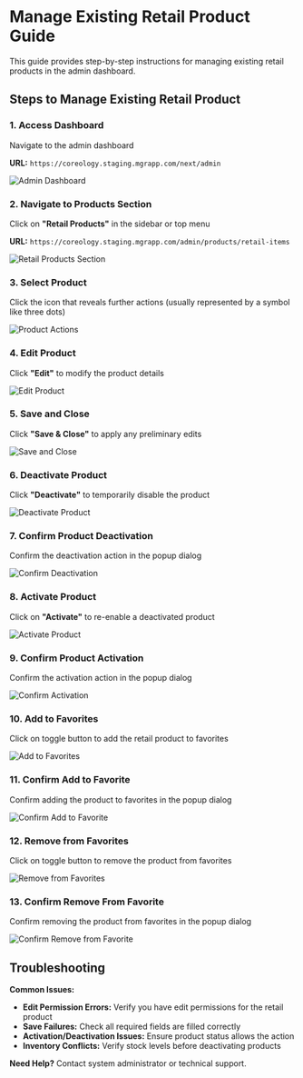 # Manage Existing Retail Product Guide

This guide provides step-by-step instructions for managing existing retail products in the admin dashboard.

## Steps to Manage Existing Retail Product

### 1. Access Dashboard

Navigate to the admin dashboard

**URL:** `https://coreology.staging.mgrapp.com/next/admin`

![Admin Dashboard](images/dashboard.png)

### 2. Navigate to Products Section

Click on **"Retail Products"** in the sidebar or top menu

**URL:** `https://coreology.staging.mgrapp.com/admin/products/retail-items`

![Retail Products Section](images/retail-section.png)

### 3. Select Product

Click the icon that reveals further actions (usually represented by a symbol like three dots)

![Product Actions](images/retail-add-new-product.png)

### 4. Edit Product

Click **"Edit"** to modify the product details

![Edit Product](images/retail-edit.png)

### 5. Save and Close

Click **"Save & Close"** to apply any preliminary edits

![Save and Close](images/retail-save-close.png)

### 6. Deactivate Product

Click **"Deactivate"** to temporarily disable the product

![Deactivate Product](images/retail-deactivate.png)

### 7. Confirm Product Deactivation

Confirm the deactivation action in the popup dialog

![Confirm Deactivation](images/retail-confirm-deactivation.png)

### 8. Activate Product

Click on **"Activate"** to re-enable a deactivated product

![Activate Product](images/retail-activate.png)

### 9. Confirm Product Activation

Confirm the activation action in the popup dialog

![Confirm Activation](images/retail-confirm-activation.png)

### 10. Add to Favorites

Click on toggle button to add the retail product to favorites

![Add to Favorites](images/retail-favorites.png)

### 11. Confirm Add to Favorite

Confirm adding the product to favorites in the popup dialog

![Confirm Add to Favorite](images/retail-confirm-add-to-favorite.png)

### 12. Remove from Favorites

Click on toggle button to remove the product from favorites

![Remove from Favorites](images/retail-favorites.png)

### 13. Confirm Remove From Favorite

Confirm removing the product from favorites in the popup dialog

![Confirm Remove from Favorite](images/retail-confirm-remove-from-favorite.png)

## Troubleshooting

**Common Issues:**
- **Edit Permission Errors:** Verify you have edit permissions for the retail product
- **Save Failures:** Check all required fields are filled correctly
- **Activation/Deactivation Issues:** Ensure product status allows the action
- **Inventory Conflicts:** Verify stock levels before deactivating products

**Need Help?** Contact system administrator or technical support.
